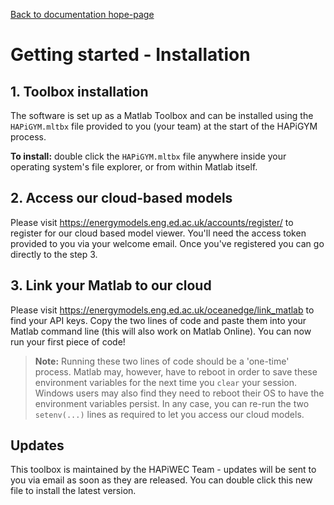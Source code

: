 [Back to documentation hope-page](https://github.com/HAPiWEC/HAPiGYM_docs/blob/main/pages/1-Installation.md)

# Getting started - Installation

## 1. Toolbox installation

The software is set up as a Matlab Toolbox and can be installed using the `HAPiGYM.mltbx` file provided to you (your team) at the start of the HAPiGYM process.

**To install:** double click the `HAPiGYM.mltbx` file anywhere inside your operating system's file explorer, or from within Matlab itself.

## 2. Access our cloud-based models

Please visit https://energymodels.eng.ed.ac.uk/accounts/register/ to register for our cloud based model viewer. You'll need the access token provided to you via your welcome email. Once you've registered you can go directly to the step 3. 

## 3. Link your Matlab to our cloud

Please visit https://energymodels.eng.ed.ac.uk/oceanedge/link_matlab to find your API keys. Copy the two lines of code and paste them into your Matlab command line (this will also work on Matlab Online). You can now run your first piece of code!

> **Note:** Running these two lines of code should be a 'one-time' process. Matlab may, however, have to reboot in order to save these environment variables for the next time you `clear` your session. Windows users may also find they need to reboot their OS to have the environment variables persist. In any case, you can re-run the two `setenv(...)` lines as required to let you access our cloud models.

## Updates

This toolbox is maintained by the HAPiWEC Team - updates will be sent to you via email as soon as they are released. You can double click this new file to install the latest version.